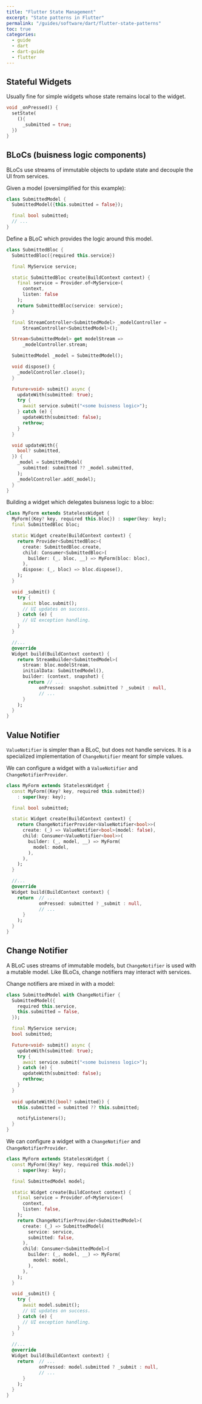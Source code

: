 ```yaml
---
title: "Flutter State Management"
excerpt: "State patterns in Flutter"
permalink: "/guides/software/dart/flutter-state-patterns"
toc: true
categories:
  - guide
  - dart
  - dart-guide
  - flutter
---
```


## Stateful Widgets

Usually fine for simple widgets whose state remains local to the widget.

```dart
void _onPressed() {
  setState(
    (){
      _submitted = true;
  })
}
```

## BLoCs (buisness logic components)

BLoCs use streams of immutable objects to update state and decouple the UI from services.

Given a model (oversimplified for this example):

```dart
class SubmittedModel {
  SubmittedModel({this.submitted = false});

  final bool submitted;
  // ...
}
```

Define a BLoC which provides the logic around this model.  

```dart
class SubmittedBloc {
  SubmittedBloc({required this.service})

  final MyService service;

  static SubmittedBloc create(BuildContext context) {
    final service = Provider.of<MyService>(
      context, 
      listen: false
    );
    return SubmittedBloc(service: service);
  }

  final StreamController<SubmittedModel> _modelController = 
      StreamController<SubmittedModel>();

  Stream<SubmittedModel> get modelStream => 
      _modelController.stream;

  SubmittedModel _model = SubmittedModel();

  void dispose() {
    _modelController.close();
  }

  Future<void> submit() async {
    updateWith(submitted: true);
    try {
      await service.submit("<some buisness logic>");
    } catch (e) {
      updateWith(submitted: false);
      rethrow;
    }
  }

  void updateWith({
    bool? submitted,
  }) {
    _model = SubmittedModel(
      submitted: submitted ?? _model.submitted,
    );
    _modelController.add(_model);
  }
}
```

Building a widget which delegates buisness logic to a bloc:

```dart
class MyForm extends StatelessWidget {
  MyForm({Key? key, required this.bloc}) : super(key: key);
  final SubmittedBloc bloc;

  static Widget create(BuildContext context) {
    return Provider<SubmittedBloc>(
      create: SubmittedBloc.create,
      child: Consumer<SubmittedBloc>(
        builder: (_, bloc, __) => MyForm(bloc: bloc),
      ),
      dispose: (_, bloc) => bloc.dispose(),
    );
  }

  void _submit() {
    try {
      await bloc.submit();
      // UI updates on success.
    } catch (e) {
      // UI exception handling.
    }
  }

  //...
  @override
  Widget build(BuildContext context) {
    return StreamBuilder<SubmittedModel>(
      stream: bloc.modelStream,
      initialData: SubmittedModel(),
      builder: (context, snapshot) {
        return // ...
            onPressed: snapshot.submitted ? _submit : null,
            // ...
      }
    );
  }
}
```

## Value Notifier

`ValueNotifier` is simpler than a BLoC, but does not handle services. It is a specialized implementation of `ChangeNotifier` meant for simple values.

We can configure a widget with a `ValueNotifier` and `ChangeNotifierProvider`.

```dart
class MyForm extends StatelessWidget {
  const MyForm({Key? key, required this.submitted}) 
    : super(key: key);

  final bool submitted;

  static Widget create(BuildContext context) {
    return ChangeNotifierProvider<ValueNotifier<bool>>(
      create: (_) => ValueNotifier<bool>(model: false),
      child: Consumer<ValueNotifier<bool>>(
        builder: (_, model, __) => MyForm(
          model: model,
        ),
      ),
    );
  }

  //...
  @override
  Widget build(BuildContext context) {
    return  // ...
            onPressed: submitted ? _submit : null,
            // ...
      }
    );
  }
}
```

## Change Notifier

A BLoC uses streams of immutable models, but `ChangeNotifier` is used with a mutable model. Like BLoCs, change notifiers may interact with services.

Change notifiers are mixed in with a model:

```dart
class SubmittedModel with ChangeNotifier {
  SubmittedModel({
    required this.service, 
    this.submitted = false,
  });

  final MyService service;
  bool submitted;

  Future<void> submit() async {
    updateWith(submitted: true);
    try {
      await service.submit("<some buisness logic>");
    } catch (e) {
      updateWith(submitted: false);
      rethrow;
    }
  }
  
  void updateWith({bool? submitted}) {
    this.submitted = submitted ?? this.submitted;

    notifyListeners();
  }
}
```

We can configure a widget with a `ChangeNotifier` and `ChangeNotifierProvider`.

```dart
class MyForm extends StatelessWidget {
  const MyForm({Key? key, required this.model}) 
    : super(key: key);

  final SubmittedModel model;

  static Widget create(BuildContext context) {
    final service = Provider.of<MyService>(
      context, 
      listen: false,
    );
    return ChangeNotifierProvider<SubmittedModel>(
      create: (_) => SubmittedModel(
        service: service, 
        submitted: false,
      ),
      child: Consumer<SubmittedModel>(
        builder: (_, model, __) => MyForm(
          model: model,
        ),
      ),
    );
  }

  void _submit() {
    try {
      await model.submit();
      // UI updates on success.
    } catch (e) {
      // UI exception handling.
    }
  }

  //...
  @override
  Widget build(BuildContext context) {
    return  // ...
            onPressed: model.submitted ? _submit : null,
            // ...
      }
    );
  }
}
```
